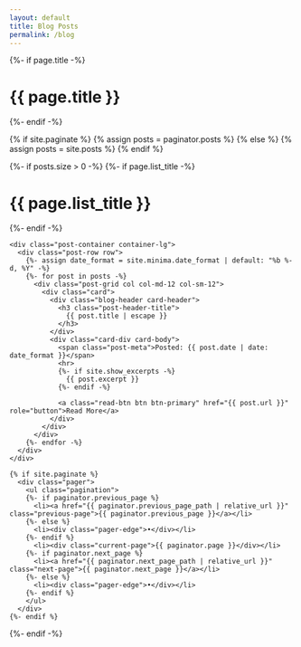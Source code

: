 ```yaml
---
layout: default
title: Blog Posts
permalink: /blog
---
```


<div class="blog-home container-md">
  {%- if page.title -%}
    <h1 class="page-heading">{{ page.title }}</h1>
  {%- endif -%}


  {% if site.paginate %}
    {% assign posts = paginator.posts %}
  {% else %}
    {% assign posts = site.posts %}
  {% endif %}


  {%- if posts.size > 0 -%}
    {%- if page.list_title -%}
      <h1 class="post-list-heading">{{ page.list_title }}</h1>
    {%- endif -%}

    <div class="post-container container-lg">
      <div class="post-row row">
        {%- assign date_format = site.minima.date_format | default: "%b %-d, %Y" -%}
        {%- for post in posts -%}
          <div class="post-grid col col-md-12 col-sm-12">
            <div class="card">
              <div class="blog-header card-header">
                <h3 class="post-header-title">
                  {{ post.title | escape }}
                </h3>
              </div>
              <div class="card-div card-body">    
                <span class="post-meta">Posted: {{ post.date | date: date_format }}</span>
                <hr>
                {%- if site.show_excerpts -%}
                  {{ post.excerpt }}
                {%- endif -%}

                <a class="read-btn btn btn-primary" href="{{ post.url }}" role="button">Read More</a>
              </div>
            </div>
          </div>
        {%- endfor -%}
      </div>
    </div>

    {% if site.paginate %}
      <div class="pager">
        <ul class="pagination">
        {%- if paginator.previous_page %}
          <li><a href="{{ paginator.previous_page_path | relative_url }}" class="previous-page">{{ paginator.previous_page }}</a></li>
        {%- else %}
          <li><div class="pager-edge">•</div></li>
        {%- endif %}
          <li><div class="current-page">{{ paginator.page }}</div></li>
        {%- if paginator.next_page %}
          <li><a href="{{ paginator.next_page_path | relative_url }}" class="next-page">{{ paginator.next_page }}</a></li>
        {%- else %}
          <li><div class="pager-edge">•</div></li>
        {%- endif %}
        </ul>
      </div>
    {%- endif %}

  {%- endif -%}

</div>
